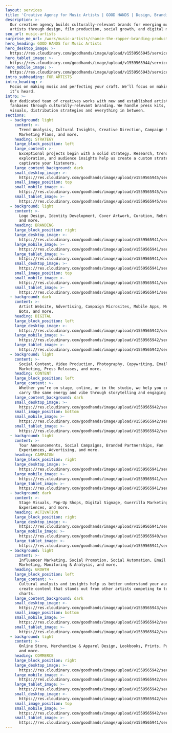 ```yaml
---
layout: services
title: 'Creative Agency for Music Artists | GOOD HANDS | Design, Branding, Strategy'
description: >-
  Our creative agency builds culturally-relevant brands for emerging music
  artists through design, film production, social growth, and digital marketing.
seo_url: music-artists
surprise_me_url: /work/music-artists/chance-the-rapper-branding-product-web-design/
hero_heading: GOOD HANDS for Music Artists
hero_desktop_image: >-
  https://res.cloudinary.com/goodhands/image/upload/v1559565945/services/music-artists/artist-services-hero-1280px_iwajyj.jpg
hero_tablet_image: >-
  https://res.cloudinary.com/goodhands/image/upload/v1559565944/services/music-artists/artist-services-hero-768px_fcwyvb.jpg
hero_mobile_image: >-
  https://res.cloudinary.com/goodhands/image/upload/v1559565943/services/music-artists/artist-services-hero-360px_qlob9j.jpg
intro_subheading: FOR ARTISTS
intro_heading: >-
  ​​Focus on making music and perfecting your craft. We’ll focus on making sure
  it’s heard.
intro: >-
  Our dedicated team of creatives works with new and established artists to grow
  fanbases through culturally-relevant branding. We handle press kits, stage
  visuals, distribution strategies and everything in between.
sections:
  - background: light
    content: >-
      Trend Analysis, Cultural Insights, Creative Direction, Campaign Strategy,
      Marketing Plans, and more.
    heading: STRATEGY
    large_block_position: left
    large_content: >-
      ​​Exceptional projects begin with a solid strategy. Research, trend
      exploration, and audience insights help us create a custom strategy to
      captivate your listeners.
    large_content_background: dark
    small_desktop_image: >-
      https://res.cloudinary.com/goodhands/image/upload/v1559565945/services/music-artists/artist-services-strategy-1280px_lkzaby.jpg
    small_image_position: top
    small_mobile_image: >-
      https://res.cloudinary.com/goodhands/image/upload/v1559565945/services/music-artists/artist-services-strategy-360px_huoghz.jpg
    small_tablet_image: >-
      https://res.cloudinary.com/goodhands/image/upload/v1559565945/services/music-artists/artist-services-strategy-768px_fdyke8.jpg
  - background: light
    content: >-
      Logo Design, Identity Development, Cover Artwork, Curation, Rebranding,
      and more.
    heading: BRANDING
    large_block_position: right
    large_desktop_image: >-
      https://res.cloudinary.com/goodhands/image/upload/v1559565941/services/music-artists/artist-services-branding-lg-1280px_qkmga8.jpg
    large_mobile_image: >-
      https://res.cloudinary.com/goodhands/image/upload/v1559565941/services/music-artists/artist-services-branding-lg-360px_hztnoi.jpg
    large_tablet_image: >-
      https://res.cloudinary.com/goodhands/image/upload/v1559565941/services/music-artists/artist-services-branding-lg-768px_ic0nq9.jpg
    small_desktop_image: >-
      https://res.cloudinary.com/goodhands/image/upload/v1559565941/services/music-artists/artist-services-branding-1280px_xo5a1z.jpg
    small_image_position: top
    small_mobile_image: >-
      https://res.cloudinary.com/goodhands/image/upload/v1559565941/services/music-artists/artist-services-branding-360px_ihxvs5.jpg
    small_tablet_image: >-
      https://res.cloudinary.com/goodhands/image/upload/v1559565941/services/music-artists/artist-services-branding-768px_xjsd0y.jpg
  - background: dark
    content: >-
      Artist Website, Advertising, Campaign Microsites, Mobile Apps, Messenger
      Bots, and more.
    heading: DIGITAL
    large_block_position: left
    large_desktop_image: >-
      https://res.cloudinary.com/goodhands/image/upload/v1559565942/services/music-artists/artist-services-digital-lg-1280px_hpx5ea.jpg
    large_mobile_image: >-
      https://res.cloudinary.com/goodhands/image/upload/v1559565942/services/music-artists/artist-services-digital-lg-360px_omv4fm.jpg
    large_tablet_image: >-
      https://res.cloudinary.com/goodhands/image/upload/v1559565942/services/music-artists/artist-services-digital-lg-768px_gpy27q.jpg
  - background: light
    content: >-
      Social Content, Video Production, Photography, Copywriting, Email
      Marketing, Press Releases, and more.
    heading: CONTENT
    large_block_position: left
    large_content: >-
      Whether you’re on stage, online, or in the studio, we help you create and
      carry the same energy and vibe through storytelling and engaging content.
    large_content_background: dark
    small_desktop_image: >-
      https://res.cloudinary.com/goodhands/image/upload/v1559565942/services/music-artists/artist-services-content-1280px_jn0qsy.jpg
    small_image_position: bottom
    small_mobile_image: >-
      https://res.cloudinary.com/goodhands/image/upload/v1559565942/services/music-artists/artist-services-content-360px_syc0x1.jpg
    small_tablet_image: >-
      https://res.cloudinary.com/goodhands/image/upload/v1559565942/services/music-artists/artist-services-content-768px_gxfiqg.jpg
  - background: light
    content: >-
      ​​Tour Announcements, Social Campaigns, Branded Partnerships, Fan
      Experiences, Advertising, and more.
    heading: CAMPAIGN
    large_block_position: right
    large_desktop_image: >-
      https://res.cloudinary.com/goodhands/image/upload/v1559565941/services/music-artists/artist-services-campaign-lg-1280px_rfvolh.jpg
    large_mobile_image: >-
      https://res.cloudinary.com/goodhands/image/upload/v1559565941/services/music-artists/artist-services-campaign-lg-360px_klmq9a.jpg
    large_tablet_image: >-
      https://res.cloudinary.com/goodhands/image/upload/v1559565941/services/music-artists/artist-services-campaign-lg-768px_eylfz7.jpg
  - background: dark
    content: >-
      ​​Stage Visuals, Pop-Up Shops, Digital Signage, Guerrilla Marketing, Fan
      Experiences, and more.
    heading: ACTIVATION
    large_block_position: right
    large_desktop_image: >-
      https://res.cloudinary.com/goodhands/image/upload/v1559565941/services/music-artists/artist-services-activation-lg-1280px_v91kzg.jpg
    large_mobile_image: >-
      https://res.cloudinary.com/goodhands/image/upload/v1559565940/services/music-artists/artist-services-activation-lg-360px_pq3omt.jpg
    large_tablet_image: >-
      https://res.cloudinary.com/goodhands/image/upload/v1559565941/services/music-artists/artist-services-activation-lg-768px_xk4ids.jpg
  - background: light
    content: >-
      Influencer Marketing, Social Promotion, Social Automation, Email
      Marketing, Monitoring & Analysis, and more.
    heading: GROWTH
    large_block_position: left
    large_content: >-
      Cultural analysis and insights help us better understand your audience and
      create content that stands out from other artists competing to top the
      charts.
    large_content_background: dark
    small_desktop_image: >-
      https://res.cloudinary.com/goodhands/image/upload/v1559565943/services/music-artists/artist-services-growth-1280px_w2wbtv.jpg
    small_image_position: bottom
    small_mobile_image: >-
      https://res.cloudinary.com/goodhands/image/upload/v1559565942/services/music-artists/artist-services-growth-360px_rbickm.jpg
    small_tablet_image: >-
      https://res.cloudinary.com/goodhands/image/upload/v1559565942/services/music-artists/artist-services-growth-768px_zdnyw2.jpg
  - background: light
    content: >-
      Online Store, Merchandise & Apparel Design, Lookbooks, Prints, Packaging,
      and more.
    heading: COMMERCE
    large_block_position: right
    large_desktop_image: >-
      https://res.cloudinary.com/goodhands/image/upload/v1559565942/services/music-artists/artist-services-commerce-lg-1280px_utw9xz.jpg
    large_mobile_image: >-
      https://res.cloudinary.com/goodhands/image/upload/v1559565942/services/music-artists/artist-services-commerce-lg-360px_pnhmoj.jpg
    large_tablet_image: >-
      https://res.cloudinary.com/goodhands/image/upload/v1559565942/services/music-artists/artist-services-commerce-lg-768px_gklryz.jpg
    small_desktop_image: >-
      https://res.cloudinary.com/goodhands/image/upload/v1559565942/services/music-artists/artist-services-commerce-1280px_qrkcwu.jpg
    small_image_position: top
    small_mobile_image: >-
      https://res.cloudinary.com/goodhands/image/upload/v1559565942/services/music-artists/artist-services-commerce-360px_edalfu.jpg
    small_tablet_image: >-
      https://res.cloudinary.com/goodhands/image/upload/v1559565941/services/music-artists/artist-services-commerce-768px_ibydgo.jpg
---
```


